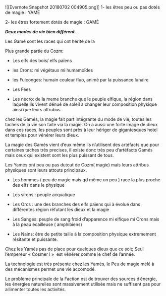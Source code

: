 ![[Evernote Snapshot 20180702 004905.png]]
1- les êtres peu ou pas dotés de magie : YAMÉ

2- les êtres fortement dotés de magie : GAMÉ

  

  

**_Deux modes de vie bien différent._**

  

Les Gamé sont les races qui ont hérité de la

Plus grande partie du Cozm:

- Les elfs des bois/ elfs païens
    
- les Crons: mi végétaux mi humamoïdes
    
- les Fulconges: humain couleur fluo, animé par la puissance lunaire
    
- Les Fées
    
- Les necro: de la meme branche que le peuple elfique, la région dans laquelle ils vivent dénué de soleil à changer leur composition physique ainsi que leurs attrubus.
    

chez les Gamés, la magie fait part intégrante du mode de vie, toutes les taches de la vie son faite via la magie. On a aussi une forte image de dieux dans ces races, les peuples sont près à leur hériger de gigantesques hotel et temples pour vénérer leurs dieux.

La magie des Gamés vient d’eux même ils n’utilisent des artéfacts que pour certaines taches très precises, il existe donc très peu d’artéfacts Gamés mais ceux qui existent sont les plus puissant de tous.

  

  

  

  

Les Yamés ont peu ou pas dutout de Cozm( magie) mais leurs attribus physiques sont leurs attouts principaux.

- Les hommes ( peu de magie mais qd même un peu ) race la plus proche des elfs dans le physique
    
- Les sirens : peuple acquatique 
    
- Les Orcs : une des branches des elfs païens qui à évolué dans différentes région réfutant les dieux et la magie 
    
- Les Sanges: peuple de sang froid d’apparence mi elfique mi Crons mais à la peau écailleuse ( amphibiens)
    
- Les Nains: être de petite taille à la composition physique extremement résitante et puissante.
    

  

Chez les Yamés pas de place pour quelques dieux que ce soit; Seul l’empereur « Cosmer I »  est vénérer comme le chef de l’armée.

La technologie est très présente chez les Yamés, le Peu de magie mélé à des mécanismes permet une vie accomodé.

Le problème principale de la Faction est de trouver des sources d’énergie, les énergies naturelles sont massivement utilisée mais ne suffisent pas pour allimenter toutes les activités.